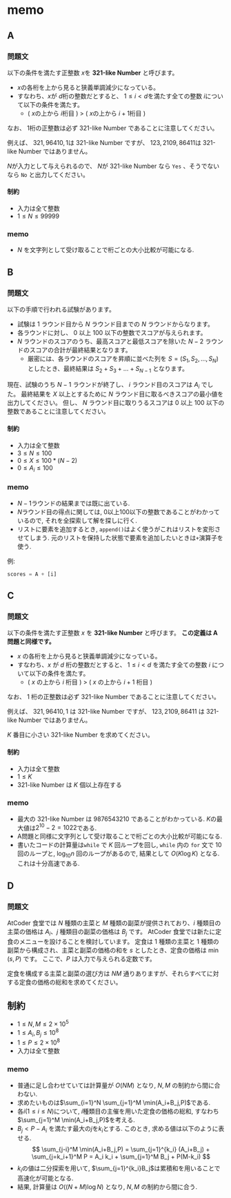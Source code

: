 # memo

## A

### 問題文

以下の条件を満たす正整数 $x$を **321-like Number** と呼びます。

- $x$の各桁を上から見ると狭義単調減少になっている。
- すなわち、$x$が $d$桁の整数だとすると、 $1 \le i < d$を満たす全ての整数 $i$について以下の条件を満たす。
  - ( $x$の上から $i$桁目 ) > ( $x$の上から $i+1$桁目 )

なお、 $1$桁の正整数は必ず 321-like Number であることに注意してください。

例えば、 $321,96410,1$は 321-like Number ですが、 $123,2109,86411$は 321-like Number ではありません。

$N$が入力として与えられるので、 $N$が 321-like Number なら `Yes` 、そうでないなら `No` と出力してください。

#### 制約

- 入力は全て整数
- $1 \le N \le 99999$

### memo

- $N$ を文字列として受け取ることで桁ごとの大小比較が可能になる.

## B

### 問題文

以下の手順で行われる試験があります。

- 試験は $1$ ラウンド目から $N$ ラウンド目までの $N$ ラウンドからなります。
- 各ラウンドに対し、 $0$ 以上 $100$ 以下の整数でスコアが与えられます。
- $N$ ラウンドのスコアのうち、最高スコアと最低スコアを除いた $N-2$ ラウンドのスコアの合計が最終結果となります。
  - 厳密には、各ラウンドのスコアを昇順に並べた列を $S=(S_1,S_2,\dots,S_N)$ としたとき、最終結果は $S_2+S_3+\dots+S_{N-1}$ となります。

現在、試験のうち $N-1$ ラウンドが終了し、 $i$ ラウンド目のスコアは $A_i$ でした。
最終結果を $X$ 以上とするために $N$ ラウンド目に取るべきスコアの最小値を出力してください。
但し、 $N$ ラウンド目に取りうるスコアは $0$ 以上 $100$ 以下の整数であることに注意してください。

#### 制約

- 入力は全て整数
- $3 ≤ N ≤ 100$
- $0 ≤ X ≤ 100 * (N-2)$
- $0 ≤ A_i ≤ 100$

### memo

- $N-1$ラウンドの結果までは既に出ている.
- $N$ラウンド目の得点に関しては, $0$以上$100$以下の整数であることがわかっているので, それを全探索して解を探しに行く.
- リストに要素を追加するとき, `append()`はよく使うがこれはリストを変形させてしまう. 元のリストを保持した状態で要素を追加したいときは`+`演算子を使う.

例:

```Python
scores = A + [i]
```

## C

### 問題文

以下の条件を満たす正整数 $x$ を **321-like Number** と呼びます。 **この定義は A 問題と同様です。**

- $x$ の各桁を上から見ると狭義単調減少になっている。
- すなわち、$x$ が $d$ 桁の整数だとすると、 $1 \le i < d$ を満たす全ての整数 $i$ について以下の条件を満たす。
  - ( $x$ の上から $i$ 桁目 ) > ( $x$ の上から $i+1$ 桁目 )

なお、 $1$ 桁の正整数は必ず 321-like Number であることに注意してください。

例えば、 $321, 96410, 1$ は 321-like Number ですが、 $123, 2109, 86411$ は 321-like Number ではありません。

$K$ 番目に小さい 321-like Number を求めてください。

#### 制約

- 入力は全て整数
- $1 \le K$
- 321-like Number は $K$ 個以上存在する

### memo

- 最大の $321$-like Number は $9876543210$ であることがわかっている. $K$の最大値は$2^{10}-2=1022$である.
- A問題と同様に文字列として受け取ることで桁ごとの大小比較が可能になる.
- 書いたコードの計算量は`while` で $K$ 回ループを回し, `while` 内の `for` 文で $10$ 回のループと, $\log_{10}n$ 回のループがあるので, 結果として $O(K\log K)$ となる. これは十分高速である.

## D

### 問題文

AtCoder 食堂では $N$ 種類の主菜と $M$ 種類の副菜が提供されており、$i$ 種類目の主菜の価格は $A_i$、$j$ 種類目の副菜の価格は $B_j$ です。
AtCoder 食堂では新たに定食のメニューを設けることを検討しています。
定食は $1$ 種類の主菜と $1$ 種類の副菜から構成され、主菜と副菜の価格の和を $s$ としたとき、定食の価格は $\min(s,P)$ です。
ここで、$P$ は入力で与えられる定数です。

定食を構成する主菜と副菜の選び方は $NM$ 通りありますが、それらすべてに対する定食の価格の総和を求めてください。

## 制約

- $1\leq N,M \leq 2\times 10^5$
- $1\leq A_i,B_j \leq 10^8$
- $1\leq P \leq 2\times 10^8$
- 入力は全て整数

### memo

- 普通に足し合わせていては計算量が $O(NM)$ となり, $N,M$ の制約から間に合わない.
- 求めたいものは$\sum_{i=1}^N \sum_{j=1}^M \min(A_i+B_j,P)$である.
- 各$i(1\le i \le N)$について, $i$種類目の主催を用いた定食の価格の総和, すなわち$\sum_{j=1}^M \min(A_i+B_j,P)$を考える.
- $B_j < P - A_i$ を満たす最大の$j$を$k_i$とする. このとき, 求める値は以下のように表せる.
$$
\sum_{j-i}^M \min(A_i+B_j,P) = \sum_{j=1}^{k_i} (A_i+B_j) + \sum_{j=k_i+1}^M P = A_i k_i + \sum_{j=1}^M B_j + P(M-k_i)
$$
- $k_i$の値は二分探索を用いて, $\sum_{j=1}^{k_i}B_j$は累積和を用いることで高速化が可能となる.
- 結果, 計算量は $O((N+M)\log N)$ となり, $N,M$ の制約から間に合う.

